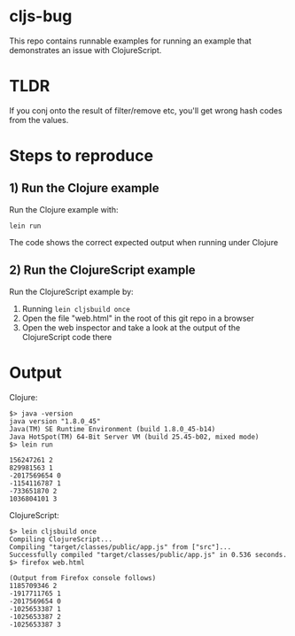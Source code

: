 # cljs-bug

This repo contains runnable examples for running an example that demonstrates an issue with ClojureScript.

# TLDR

If you conj onto the result of filter/remove etc, you'll get wrong hash codes from the values.

# Steps to reproduce

## 1) Run the Clojure example

Run the Clojure example with:

    lein run

The code shows the correct expected output when running under Clojure

## 2) Run the ClojureScript example

Run the ClojureScript example by:

1) Running `lein cljsbuild once`
2) Open the file "web.html" in the root of this git repo in a browser
3) Open the web inspector and take a look at the output of the ClojureScript code there

# Output

Clojure:

    $> java -version
    java version "1.8.0_45"
    Java(TM) SE Runtime Environment (build 1.8.0_45-b14)
    Java HotSpot(TM) 64-Bit Server VM (build 25.45-b02, mixed mode)
    $> lein run
    
    156247261 2
    829981563 1
    -2017569654 0
    -1154116787 1
    -733651870 2
    1036804101 3

ClojureScript:

    $> lein cljsbuild once
    Compiling ClojureScript...
    Compiling "target/classes/public/app.js" from ["src"]...
    Successfully compiled "target/classes/public/app.js" in 0.536 seconds.
    $> firefox web.html

    (Output from Firefox console follows)
    1185709346 2
    -1917711765 1
    -2017569654 0
    -1025653387 1
    -1025653387 2
    -1025653387 3
